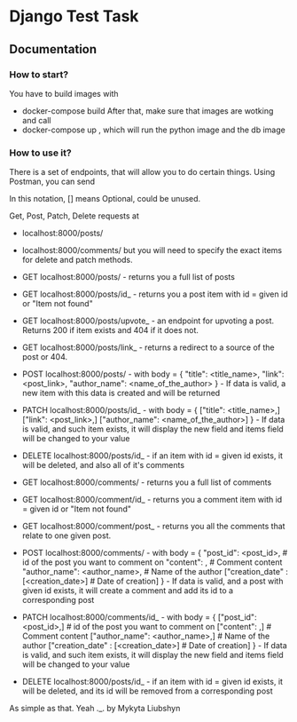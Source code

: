 # Django Test Task

## Documentation

### How to start? 

You have to build images with 
* docker-compose build 
After that, make sure that images are wotking and call
* docker-compose up
, which will run the python image and the db image

### How to use it?

There is a set of endpoints, that will allow you to do certain things.
Using Postman, you can send 



In this notation, [] means Optional, could be unused.

Get, Post, Patch, Delete requests at
* localhost:8000/posts/
* localhost:8000/comments/
but you will need to specify the exact items for delete and patch methods.

* GET localhost:8000/posts/ - returns you a full list of posts
* GET localhost:8000/posts/id_<id> - returns you a post item with id = given id or "Item not found"
* GET localhost:8000/posts/upvote_<id> - an endpoint for upvoting a post. Returns 200 if item exists and 404 if it does not. 
* GET localhost:8000/posts/link_<id> - returns a redirect to a source of the post or 404.

* POST localhost:8000/posts/ - with body = {
    "title": <title_name>,
    "link": <post_link>,
    "author_name": <name_of_the_author>
} - If data is valid, a new item with this data is created and will be returned

* PATCH localhost:8000/posts/id_<id> - with body = {
    ["title": <title_name>,]
    ["link": <post_link>,]
    ["author_name": <name_of_the_author>]
} - If data is valid, and such item exists, it will display the new field and items field will be changed to your value

* DELETE localhost:8000/posts/id_<id> - if an item with id = given id exists, it will be deleted, and also all of it's comments


* GET localhost:8000/comments/ - returns you a full list of comments
* GET localhost:8000/comment/id_<id> - returns you a comment item with id = given id or "Item not found"
* GET localhost:8000/comment/post_<id> - returns you all the comments that relate to one given post.

* POST localhost:8000/comments/ - with body = {
    "post_id": <post_id>, # id of the post you want to comment on
    "content": <content>, # Comment content
    "author_name": <author_name>, # Name of the author
    ["creation_date" : [<creation_date>] # Date of creation]
} - If data is valid, and a post with given id exists, it will create a comment and add its id to a corresponding post

* PATCH localhost:8000/comments/id_<id> - with body = {
    ["post_id": <post_id>,] # id of the post you want to comment on
    ["content": <content>,] # Comment content
    ["author_name": <author_name>,] # Name of the author
    ["creation_date" : [<creation_date>] # Date of creation]
} - If data is valid, and such item exists, it will display the new field and items field will be changed to your value

* DELETE localhost:8000/posts/id_<id> - if an item with id = given id exists, it will be deleted, and its id will be removed from a corresponding post


As simple as that. 
Yeah ._.
by Mykyta Liubshyn
